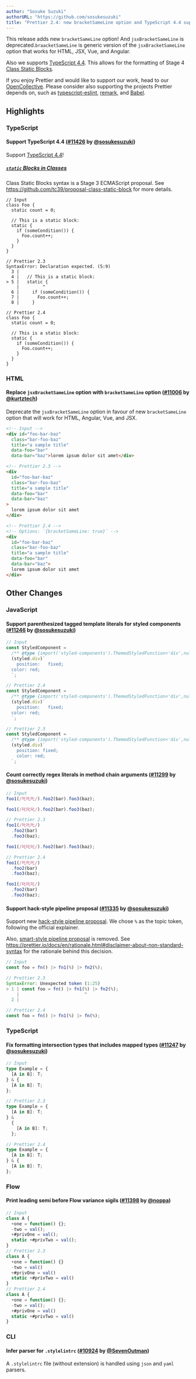```yaml
---
author: "Sosuke Suzuki"
authorURL: "https://github.com/sosukesuzuki"
title: "Prettier 2.4: new bracketSameLine option and TypeScript 4.4 support!"
---
```


This release adds new `bracketSameLine` option! And `jsxBracketSameLine` is deprecated.`braacketSameLine` is generic version of the `jsxBracketSameLine` option that works for HTML, JSX, Vue, and Angular.

Also we supports [TypeScript 4.4](https://www.typescriptlang.org/docs/handbook/release-notes/typescript-4-4.html). This allows for the formatting of Stage 4 [Class Static Blocks](https://github.com/tc39/proposal-class-static-block).

If you enjoy Prettier and would like to support our work, head to our [OpenCollective](https://opencollective.com/prettier). Please consider also supporting the projects Prettier depends on, such as [typescript-eslint](https://opencollective.com/typescript-eslint), [remark](https://opencollective.com/unified), and [Babel](https://opencollective.com/babel).

<!--truncate-->

## Highlights

### TypeScript

#### Support TypeScript 4.4 ([#11426](https://github.com/prettier/prettier/pull/11426) by [@sosukesuzuki](https://github.com/sosukesuzuki))

Support [TypeScript 4.4](https://devblogs.microsoft.com/typescript/announcing-typescript-4-4/)!

##### [`static` Blocks in Classes](https://devblogs.microsoft.com/typescript/announcing-typescript-4-4/#static-blocks)

Class Static Blocks syntax is a Stage 3 ECMAScript proposal. See https://github.com/tc39/proposal-class-static-block for more details.

<!-- prettier-ignore -->
```tsx
// Input
class Foo {
  static count = 0;

  // This is a static block:
  static {
    if (someCondition()) {
      Foo.count++;
    }
  }
}

// Prettier 2.3
SyntaxError: Declaration expected. (5:9)
  3 |
  4 |   // This is a static block:
> 5 |   static {
    |         ^
  6 |     if (someCondition()) {
  7 |       Foo.count++;
  8 |     }

// Prettier 2.4
class Foo {
  static count = 0;

  // This is a static block:
  static {
    if (someCondition()) {
      Foo.count++;
    }
  }
}

```

### HTML

#### Replace `jsxBracketSameLine` option with `bracketSameLine` option ([#11006](https://github.com/prettier/prettier/pull/11006) by [@kurtztech](https://github.com/kurtztech))

Deprecate the `jsxBracketSameLine` option in favour of new `bracketSameLine` option that will work for HTML, Angular, Vue, and JSX.

<!-- prettier-ignore -->
```html
<!-- Input -->
<div id="foo-bar-baz"
  class="bar-foo-baz"
  title="a sample title"
  data-foo="bar"
  data-bar="baz">lorem ipsum dolor sit amet</div>

<!-- Prettier 2.3 -->
<div
  id="foo-bar-baz"
  class="bar-foo-baz"
  title="a sample title"
  data-foo="bar"
  data-bar="baz"
>
  lorem ipsum dolor sit amet
</div>

<!-- Prettier 2.4 -->
<!-- Options: `{bracketSameLine: true}` -->
<div
  id="foo-bar-baz"
  class="bar-foo-baz"
  title="a sample title"
  data-foo="bar"
  data-bar="baz">
  lorem ipsum dolor sit amet
</div>
```

## Other Changes

### JavaScript

#### Support parenthesized tagged template literals for styled components ([#11246](https://github.com/prettier/prettier/pull/11246) by [@sosukesuzuki](https://github.com/sosukesuzuki))

<!-- prettier-ignore -->
```js
// Input
const StyledComponent =
  /** @type {import('styled-components').ThemedStyledFunction<'div',null,{overlap: boolean}>} */
  (styled.div)`
    position:   fixed;
  color: red;
  `;

// Prettier 2.4
const StyledComponent =
  /** @type {import('styled-components').ThemedStyledFunction<'div',null,{overlap: boolean}>} */
  (styled.div)`
    position:   fixed;
  color: red;
  `;

// Prettier 2.3
const StyledComponent =
  /** @type {import('styled-components').ThemedStyledFunction<'div',null,{overlap: boolean}>} */
  (styled.div)`
    position: fixed;
    color: red;
  `;

```

#### Count correctly regex literals in method chain arguments ([#11299](https://github.com/prettier/prettier/pull/11299) by [@sosukesuzuki](https://github.com/sosukesuzuki))

<!-- prettier-ignore -->
```js
// Input
foo1(/𠮟𠮟𠮟/).foo2(bar).foo3(baz);

foo1(/叱叱叱/).foo2(bar).foo3(baz);

// Prettier 2.3
foo1(/𠮟𠮟𠮟/)
  .foo2(bar)
  .foo3(baz);

foo1(/叱叱叱/).foo2(bar).foo3(baz);

// Prettier 2.4
foo1(/𠮟𠮟𠮟/)
  .foo2(bar)
  .foo3(baz);

foo1(/叱叱叱/)
  .foo2(bar)
  .foo3(baz);

```

#### Support hack-style pipeline proposal ([#11335](https://github.com/prettier/prettier/pull/11335) by [@sosukesuzuki](https://github.com/sosukesuzuki))

Support new [hack-style pipeline proposal](https://github.com/js-choi/proposal-hack-pipes). We chose `%` as the topic token, following the official explainer.

Also, [smart-style pipeline proposal](https://github.com/js-choi/proposal-smart-pipelines) is removed. See https://prettier.io/docs/en/rationale.html#disclaimer-about-non-standard-syntax for the rationale behind this decision.

```js
// Input
const foo = fn() |> fn1(%) |> fn2(%);

// Prettier 2.3
SyntaxError: Unexpected token (1:25)
> 1 | const foo = fn() |> fn1(%) |> fn2(%);
    |                         ^
  2 |

// Prettier 2.4
const foo = fn() |> fn1(%) |> fn(%);

```

### TypeScript

#### Fix formatting intersection types that includes mapped types ([#11247](https://github.com/prettier/prettier/pull/11247) by [@sosukesuzuki](https://github.com/sosukesuzuki))

<!-- prettier-ignore -->
```ts
// Input
type Example = {
  [A in B]: T;
} & {
  [A in B]: T;
};

// Prettier 2.3
type Example = {
  [A in B]: T;
} &
  {
    [A in B]: T;
  };

// Prettier 2.4
type Example = {
  [A in B]: T;
} & {
  [A in B]: T;
};

```

### Flow

#### Print leading semi before Flow variance sigils ([#11398](https://github.com/prettier/prettier/pull/11398) by [@noppa](https://github.com/noppa))

<!-- prettier-ignore -->
```jsx
// Input
class A {
  +one = function() {};
  -two = val();
  +#privOne = val();
  static +#privTwo = val();
}
// Prettier 2.3
class A {
  +one = function() {}
  -two = val()
  +#privOne = val()
  static +#privTwo = val()
}
// Prettier 2.4
class A {
  +one = function() {};
  -two = val();
  +#privOne = val()
  static +#privTwo = val()
}
```

### CLI

#### Infer parser for `.stylelintrc` ([#10924](https://github.com/prettier/prettier/pull/10924) by [@SevenOutman](https://github.com/SevenOutman))

A `.stylelintrc` file (without extension) is handled using `json` and `yaml` parsers.
